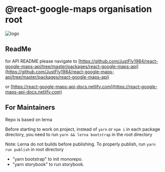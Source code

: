 # @react-google-maps organisation root

![logo](https://raw.githubusercontent.com/JustFly1984/react-google-maps-api/master/logo.png)

## ReadMe

for API README please navigate to [https://github.com/JustFly1984/react-google-maps-api/tree/master/packages/react-google-maps-api](https://github.com/JustFly1984/react-google-maps-api/tree/master/packages/react-google-maps-api)

or [https://react-google-maps-api-docs.netlify.com](https://react-google-maps-api-docs.netlify.com)

## For Maintainers

Repo is based on lerna

Before starting to work on project, instead of `yarn` or `npm i` in each package directory, you need to run `yarn && lerna bootstrap` in the root directory

Note: Lerna do not builds before publishing. To properly publish, run `yarn run publish` in root directory


* "yarn bootstrap" to init monorepo.
* "yarn storybook" to run storybook.
